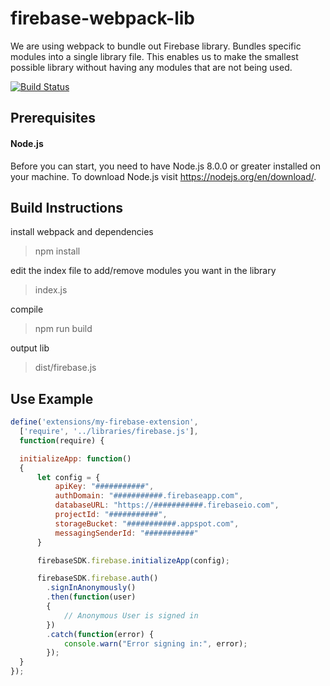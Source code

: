 # firebase-webpack-lib
We are using webpack to bundle out Firebase library. Bundles specific modules into a single library file.  This enables us to make the smallest possible library without having any modules that are not being used. 

[![Build Status](py}}/{{project_name}}.svg)](https://badge.fury.io/{{programming_language:js)

## Prerequisites

#### Node.js
Before you can start, you need to have Node.js 8.0.0 or greater installed on your machine.
To download Node.js visit https://nodejs.org/en/download/.

## Build Instructions

install webpack and dependencies
> npm install

edit the index file to add/remove modules you want in the library
> index.js

compile
> npm run build

output lib
> dist/firebase.js

## Use Example

```javascript
define('extensions/my-firebase-extension',
  ['require', '../libraries/firebase.js'],
  function(require) {

  initializeApp: function()
  {
      let config = {
          apiKey: "###########",
          authDomain: "###########.firebaseapp.com",
          databaseURL: "https://###########.firebaseio.com",
          projectId: "###########",
          storageBucket: "###########.appspot.com",
          messagingSenderId: "###########"
      }

      firebaseSDK.firebase.initializeApp(config);

      firebaseSDK.firebase.auth()
        .signInAnonymously()
        .then(function(user)
        {
            // Anonymous User is signed in
        })
        .catch(function(error) {
            console.warn("Error signing in:", error);
        });
  }
});
```
